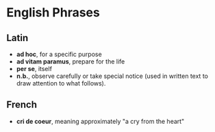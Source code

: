 # English Phrases

## Latin

* **ad hoc**, for a specific purpose
* **ad vitam paramus**, prepare for the life
* **per se**, itself
* **n.b.**, observe carefully or take special notice (used in written text to draw attention to what follows).

## French

* **cri de coeur**, meaning approximately "a cry from the heart"